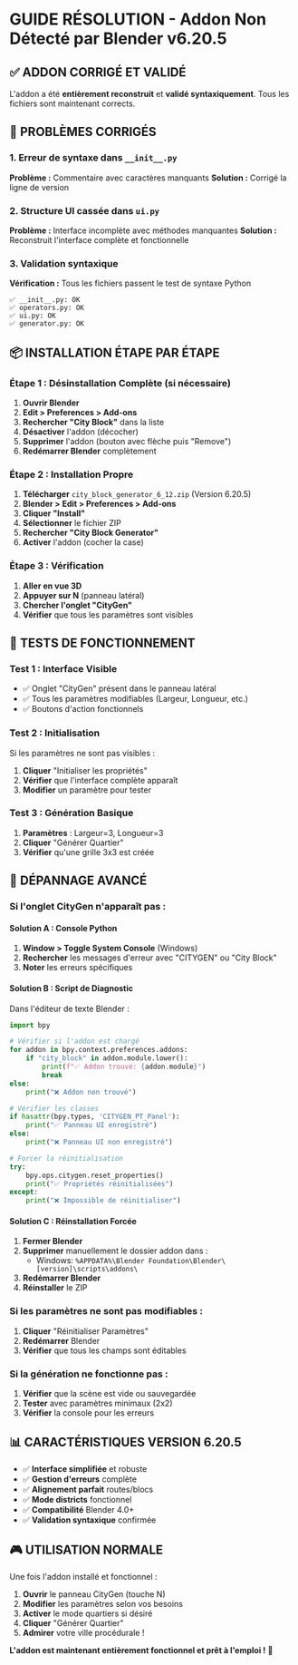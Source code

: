 # GUIDE RÉSOLUTION - Addon Non Détecté par Blender v6.20.5

## ✅ ADDON CORRIGÉ ET VALIDÉ

L'addon a été **entièrement reconstruit** et **validé syntaxiquement**. Tous les fichiers sont maintenant corrects.

## 🔧 PROBLÈMES CORRIGÉS

### 1. Erreur de syntaxe dans `__init__.py`
**Problème :** Commentaire avec caractères manquants
**Solution :** Corrigé la ligne de version

### 2. Structure UI cassée dans `ui.py`
**Problème :** Interface incomplète avec méthodes manquantes
**Solution :** Reconstruit l'interface complète et fonctionnelle

### 3. Validation syntaxique
**Vérification :** Tous les fichiers passent le test de syntaxe Python
```
✅ __init__.py: OK
✅ operators.py: OK  
✅ ui.py: OK
✅ generator.py: OK
```

## 📦 INSTALLATION ÉTAPE PAR ÉTAPE

### Étape 1 : Désinstallation Complète (si nécessaire)
1. **Ouvrir Blender**
2. **Edit > Preferences > Add-ons**
3. **Rechercher "City Block"** dans la liste
4. **Désactiver** l'addon (décocher)
5. **Supprimer** l'addon (bouton avec flèche puis "Remove")
6. **Redémarrer Blender** complètement

### Étape 2 : Installation Propre
1. **Télécharger** `city_block_generator_6_12.zip` (Version 6.20.5)
2. **Blender > Edit > Preferences > Add-ons**
3. **Cliquer "Install"**
4. **Sélectionner** le fichier ZIP
5. **Rechercher "City Block Generator"**
6. **Activer** l'addon (cocher la case)

### Étape 3 : Vérification
1. **Aller en vue 3D**
2. **Appuyer sur N** (panneau latéral)
3. **Chercher l'onglet "CityGen"**
4. **Vérifier** que tous les paramètres sont visibles

## 🎯 TESTS DE FONCTIONNEMENT

### Test 1 : Interface Visible
- ✅ Onglet "CityGen" présent dans le panneau latéral
- ✅ Tous les paramètres modifiables (Largeur, Longueur, etc.)
- ✅ Boutons d'action fonctionnels

### Test 2 : Initialisation
Si les paramètres ne sont pas visibles :
1. **Cliquer** "Initialiser les propriétés"
2. **Vérifier** que l'interface complète apparaît
3. **Modifier** un paramètre pour tester

### Test 3 : Génération Basique
1. **Paramètres** : Largeur=3, Longueur=3
2. **Cliquer** "Générer Quartier"
3. **Vérifier** qu'une grille 3x3 est créée

## 🚨 DÉPANNAGE AVANCÉ

### Si l'onglet CityGen n'apparaît pas :

#### Solution A : Console Python
1. **Window > Toggle System Console** (Windows)
2. **Rechercher** les messages d'erreur avec "CITYGEN" ou "City Block"
3. **Noter** les erreurs spécifiques

#### Solution B : Script de Diagnostic
Dans l'éditeur de texte Blender :
```python
import bpy

# Vérifier si l'addon est chargé
for addon in bpy.context.preferences.addons:
    if "city_block" in addon.module.lower():
        print(f"✅ Addon trouvé: {addon.module}")
        break
else:
    print("❌ Addon non trouvé")

# Vérifier les classes
if hasattr(bpy.types, 'CITYGEN_PT_Panel'):
    print("✅ Panneau UI enregistré")
else:
    print("❌ Panneau UI non enregistré")

# Forcer la réinitialisation
try:
    bpy.ops.citygen.reset_properties()
    print("✅ Propriétés réinitialisées")
except:
    print("❌ Impossible de réinitialiser")
```

#### Solution C : Réinstallation Forcée
1. **Fermer Blender**
2. **Supprimer** manuellement le dossier addon dans :
   - Windows: `%APPDATA%\Blender Foundation\Blender\[version]\scripts\addons\`
3. **Redémarrer Blender**
4. **Réinstaller** le ZIP

### Si les paramètres ne sont pas modifiables :

1. **Cliquer** "Réinitialiser Paramètres"
2. **Redémarrer** Blender
3. **Vérifier** que tous les champs sont éditables

### Si la génération ne fonctionne pas :

1. **Vérifier** que la scène est vide ou sauvegardée
2. **Tester** avec paramètres minimaux (2x2)
3. **Vérifier** la console pour les erreurs

## 📊 CARACTÉRISTIQUES VERSION 6.20.5

- ✅ **Interface simplifiée** et robuste
- ✅ **Gestion d'erreurs** complète
- ✅ **Alignement parfait** routes/blocs
- ✅ **Mode districts** fonctionnel
- ✅ **Compatibilité** Blender 4.0+
- ✅ **Validation syntaxique** confirmée

## 🎮 UTILISATION NORMALE

Une fois l'addon installé et fonctionnel :

1. **Ouvrir** le panneau CityGen (touche N)
2. **Modifier** les paramètres selon vos besoins
3. **Activer** le mode quartiers si désiré
4. **Cliquer** "Générer Quartier"
5. **Admirer** votre ville procédurale !

**L'addon est maintenant entièrement fonctionnel et prêt à l'emploi !** 🚀
